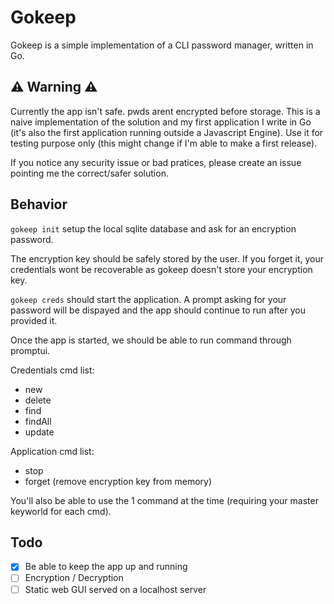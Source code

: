 # Gokeep

Gokeep is a simple implementation of a CLI password manager, written in Go.

## ⚠️ Warning ⚠️

Currently the app isn't safe. pwds arent encrypted before storage. 
This is a naive implementation of the solution and my first application I write in Go (it's also the first application running outside a Javascript Engine).
Use it for testing purpose only (this might change if I'm able to make a first release).

If you notice any security issue or bad pratices, please create an issue pointing me the correct/safer solution. 

## Behavior

`gokeep init` setup the local sqlite database and ask for an encryption password. 

The encryption key should be safely stored by the user. If you forget it, your credentials wont be recoverable as gokeep doesn't store your encryption key.

`gokeep creds` should start the application. A prompt asking for your password will be dispayed and the app should continue to run after you provided it. 

Once the app is started, we should be able to run command through promptui. 

Credentials cmd list: 

- new
- delete
- find
- findAll
- update

Application cmd list:

- stop
- forget (remove encryption key from memory)

You'll also be able to use the 1 command at the time (requiring your master keyworld for each cmd).

## Todo 

- [x] Be able to keep the app up and running
- [ ] Encryption / Decryption 
- [ ] Static web GUI served on a localhost server
